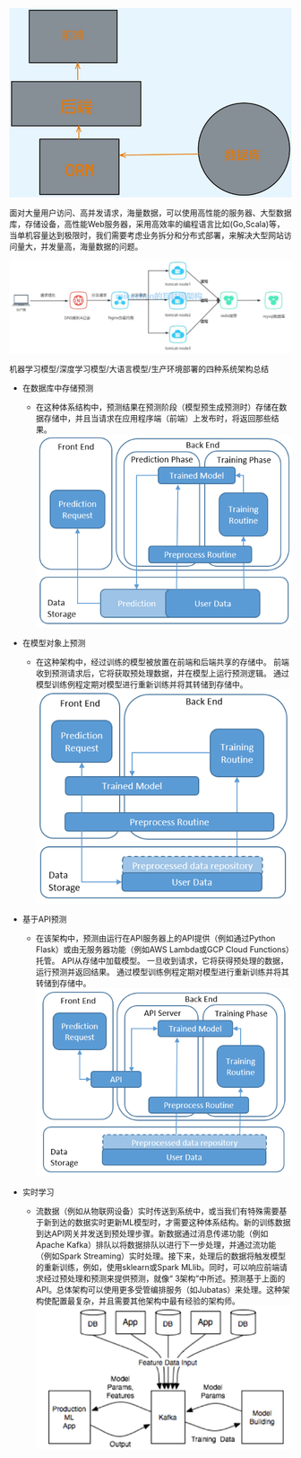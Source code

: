 

![](./pic/62.png)

面对大量用户访问、高并发请求，海量数据，可以使用高性能的服务器、大型数据库，存储设备，高性能Web服务器，采用高效率的编程语言比如(Go,Scala)等，当单机容量达到极限时，我们需要考虑业务拆分和分布式部署，来解决大型网站访问量大，并发量高，海量数据的问题。


![](./pic/57.jpg)


机器学习模型/深度学习模型/大语言模型/生产环境部署的四种系统架构总结

- 在数据库中存储预测
	- 在这种体系结构中，预测结果在预测阶段（模型预生成预测时）存储在数据存储中，并且当请求在应用程序端（前端）上发布时，将返回那些结果。
![](./pic/58.png)

- 在模型对象上预测
	- 在这种架构中，经过训练的模型被放置在前端和后端共享的存储中。 前端收到预测请求后，它将获取预处理数据，并在模型上运行预测逻辑。 通过模型训练例程定期对模型进行重新训练并将其转储到存储中。
![](./pic/59.png)

- 基于API预测
	- 在该架构中，预测由运行在API服务器上的API提供（例如通过Python Flask）或由无服务器功能（例如AWS Lambda或GCP Cloud Functions）托管。 API从存储中加载模型。 一旦收到请求，它将获得预处理的数据，运行预测并返回结果。 通过模型训练例程定期对模型进行重新训练并将其转储到存储中。
![](./pic/60.png)

- 实时学习
	- 流数据（例如从物联网设备）实时传送到系统中，或当我们有特殊需要基于新到达的数据实时更新ML模型时，才需要这种体系结构。新的训练数据到达API网关并发送到预处理步骤。新数据通过消息传递功能（例如Apache Kafka）排队以将数据排队以进行下一步处理，并通过流功能（例如Spark Streaming）实时处理。接下来，处理后的数据将触发模型的重新训练，例如，使用sklearn或Spark MLlib。同时，可以响应前端请求经过预处理和预测来提供预测，就像“ 3架构”中所述。预测基于上面的API。总体架构可以使用更多受管编排服务（如Jubatas）来处理。这种架构使配置最复杂，并且需要其他架构中最有经验的架构师。
![](./pic/61.png)